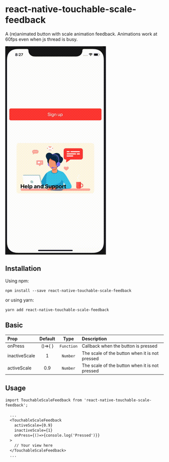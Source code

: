 # react-native-touchable-scale-feedback
A (re)animated button with scale animation feedback. Animations work at 60fps even when js thread is busy.

![](example.gif)

## Installation
Using npm:
```
npm install --save react-native-touchable-scale-feedback
```
or using yarn:
```
yarn add react-native-touchable-scale-feedback
```

## Basic
| Prop           |     Default     |   Type   | Description                                                                                                 |
| :------------- | :-------------: | :------: | :---------------------------------------------------------------------------------------------------------- |
| onPress     |      ()=>{ }      |  `Function`  | Callback when the button is pressed |
| inactiveScale   |      1       |  `Number`  | The scale of the button when it is not pressed |
| activeScale |    0.9    | `Number` | The scale of the button when it is not pressed|

## Usage
```
import TouchableScaleFeedback from 'react-native-touchable-scale-feedback';

  ...
  <TouchableScaleFeedback
    activeScale={0.9}
    inactiveScale={1}
    onPress={()=>{console.log('Pressed')}}
  >
    // Your view here
  </TouchableScaleFeedback>
  ...
```

